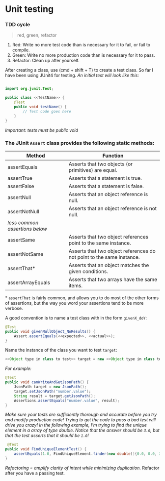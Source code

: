 # Unit testing

### TDD cycle

> red, green, refactor

1. Red: Write no more test code than is necessary for it to fail, or fail to compile.
1. Green: Write no more production code than is necessary for it to pass.
1. Refactor: Clean up after yourself.

After creating a class, use (cmd + shift + T) to create a test class. So far I have been using JUnit4 for testing.
*An initial test will look like this:*
```java

import org.junit.Test;

public class <<TestName>> {
    @Test
    public void testName() {
        // Test code goes here
    }
}
```

*Important: tests must be public void*

### The JUnit `Assert` class provides the following static methods:

| Method            | Function                                                              |
|-------------------|-----------------------------------------------------------------------|
| assertEquals      | Asserts that two objects (or primitives) are equal.                   |
| assertTrue        | Asserts that a statement is true.                                     |
| assertFalse       | Asserts that a statement is false.                                    |
| assertNull        | Asserts that an object reference is null.                             |
| assertNotNull     | Asserts that an object reference is not null.                         |
|  *less common assertions below*                                                           |
| assertSame        | Asserts that two object references point to the same instance.        |
| assertNotSame     | Asserts that two object references do not point to the same instance. |
| assertThat*       | Asserts that an object matches the given conditions.                  |
| assertArrayEquals | Asserts that two arrays have the same items.                          |

\* `assertThat` is fairly common, and allows you to do most of the other forms of assertions, but the way you word your assertions tend to be more verbose.


A good convention is to name a test class with in the form `givenX_doY`:
```java
@Test
public void givenNullObject_NoResults() {
    Assert.assertEquals(<<expected>>, <<actual>>);
}
```

Name the instance of the class you want to test `target`:
```java
<<Object type in class to test>> target = new <<Object type in class to test>>();
```
*For example:*

```java
@Test
public void canWriteAndGetJsonPath() {
    JsonPath target = new JsonPath();
    target.setJsonPath("number.value");
    String result = target.getJsonPath();
    Assertions.assertEquals("number.value", result);
}
```

*Make sure your tests are sufficiently thorough and accurate before you try and modify production code!
Trying to get the code to pass a bad test will drive you crazy!
In the following example, I'm trying to find the unique element in a array of type double. Notice that the answer should be `3.0`, but that the test asserts that it should be `1.0`!*

```java
 @Test
public void FindUniqueElementTest() {
    assertEquals(1.0, FindUniqueElement.finder(new double[]{0.0, 0.0, 3.0, 0.0}), 0.0000000000001 );
}
```

*Refactoring = amplify clarity of intent while minimizing duplication.*
Refactor after you have a passing test.
